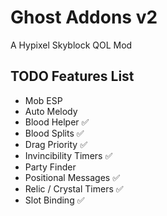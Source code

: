 # Ghost Addons v2 

A Hypixel Skyblock QOL Mod

## TODO Features List
- Mob ESP
- Auto Melody
- Blood Helper  ✅
- Blood Splits ✅
- Drag Priority ✅
- Invincibility Timers ✅
- Party Finder
- Positional Messages ✅
- Relic / Crystal  Timers ✅
- Slot Binding ✅